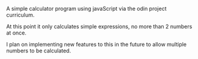 A simple calculator program using javaScript via the odin project curriculum. 

At this point it only calculates simple expressions, no more than 2 numbers at once. 

I plan on implementing new features to this in the future to allow multiple numbers to be calculated.
